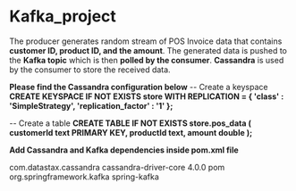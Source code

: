 # Kafka_project

The producer generates random stream of POS Invoice data that contains **customer ID, product ID, and the amount**.
The generated data is pushed to the **Kafka topic** which is then **polled by the consumer**.
**Cassandra** is used by the consumer to store the received data.

**Please find the Cassandra configuration below**
-- Create a keyspace
**CREATE KEYSPACE IF NOT EXISTS store WITH REPLICATION = { 'class' : 'SimpleStrategy', 'replication_factor' : '1' };**

-- Create a table
**CREATE TABLE IF NOT EXISTS store.pos_data (
customerId text PRIMARY KEY,
productId text,
amount double
);**

**Add Cassandra and Kafka dependencies inside pom.xml file**

<dependency>
			<groupId>com.datastax.cassandra</groupId>
			<artifactId>cassandra-driver-core</artifactId>
			<version>4.0.0</version>
			<type>pom</type>
</dependency>


<dependency>
			<groupId>org.springframework.kafka</groupId>
			<artifactId>spring-kafka</artifactId>
</dependency>
